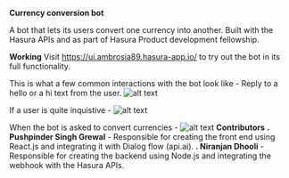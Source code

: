 **Currency conversion bot**

A bot that lets its users convert one currency into another. Built with the Hasura APIs and as part of Hasura Product development fellowship.

**Working**
Visit https://ui.ambrosia89.hasura-app.io/ to try out the bot in its full functionality.

This is what a  few common interactions with the bot look like -
Reply to a hello or a hi text from the user.
![alt text](https://github.com/PushpinderSinghGrewal/currency-conversion-bot/blob/master/microservices/ui/app/src/image1.png)


If a user is quite inquistive - 
![alt text](https://github.com/PushpinderSinghGrewal/currency-conversion-bot/blob/master/microservices/ui/app/src/image2.png)

When the bot is asked to convert currencies -
![alt text](https://github.com/PushpinderSinghGrewal/currency-conversion-bot/blob/master/microservices/ui/app/src/image3.png)
**Contributors**
**. Pushpinder Singh Grewal** - Responsible for creating the front end using React.js and integrating it with Dialog flow (api.ai).
**. Niranjan Dhooli**  - Responsible for creating the backend using Node.js and integrating the webhook with the Hasura APIs.
